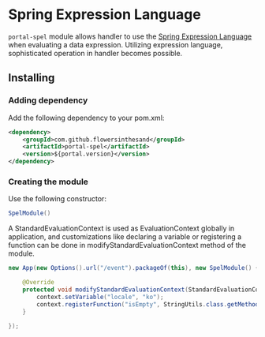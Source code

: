# Spring Expression Language
`portal-spel` module allows handler to use the [Spring Expression Language](http://static.springsource.org/spring/docs/3.2.x/spring-framework-reference/html/expressions.html) when evaluating a data expression. Utilizing expression language, sophisticated operation in handler becomes possible.

## Installing
### Adding dependency
Add the following dependency to your pom.xml:
```xml
<dependency>
    <groupId>com.github.flowersinthesand</groupId>
    <artifactId>portal-spel</artifactId>
    <version>${portal.version}</version>
</dependency>
```

### Creating the module
Use the following constructor:
```java
SpelModule()
```

A StandardEvaluationContext is used as EvaluationContext globally in application, and customizations like declaring a variable or registering a function can be done in modifyStandardEvaluationContext method of the module.
```java
new App(new Options().url("/event").packageOf(this), new SpelModule() {

    @Override
    protected void modifyStandardEvaluationContext(StandardEvaluationContext context) {
        context.setVariable("locale", "ko");
        context.registerFunction("isEmpty", StringUtils.class.getMethod("isEmpty", new Class[] { Object.class }));
    }
    
});
```